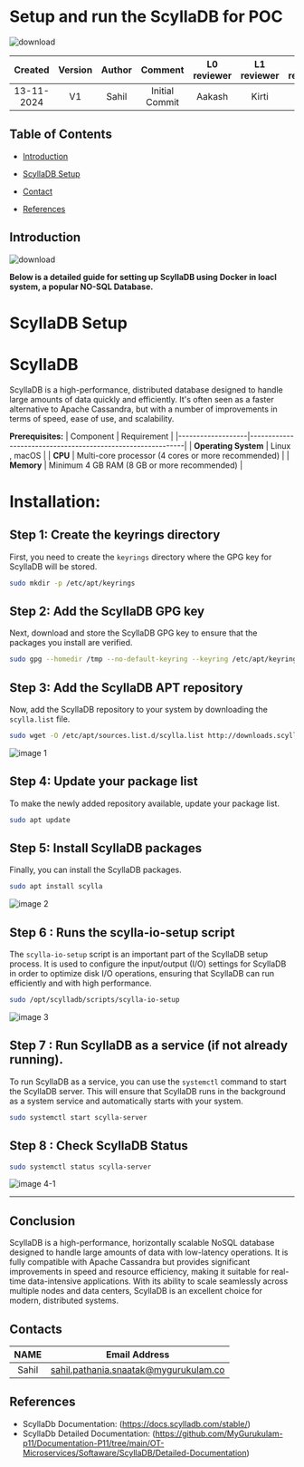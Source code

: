 
# Setup and run the ScyllaDB for POC
![download](https://github.com/user-attachments/assets/1212cddf-9ad6-4447-8ab2-b158ff0466db)

| Created     |    Version   | Author | Comment | L0 reviewer | L1 reviewer | L2 reviewer |
|:------------------:|:-------------:|:-------------:|:-------------:|:---------------:|:--------:|:------------:|
| 13-11-2024   | V1   | Sahil | Initial Commit |Aakash  | Kirti    |          |  



## Table of Contents

- [Introduction](#introduction)
- [ScyllaDB Setup](#scylladb-setup)

- [Contact](#contact)
- [References](#references)

## Introduction
![download](https://github.com/user-attachments/assets/6da2c659-bcbc-4211-af4e-599e9630c7f9)


**Below is a detailed guide for setting up ScyllaDB  using Docker   in loacl system, a popular NO-SQL Database.**


# ScyllaDB Setup

#  ScyllaDB
ScyllaDB is a high-performance, distributed database designed to handle large amounts of data quickly and efficiently. It's often seen as a faster alternative to Apache Cassandra, but with a number of improvements in terms of speed, ease of use, and scalability.

**Prerequisites:**
| Component         | Requirement                                                |
|-------------------|------------------------------------------------------------|
| **Operating System** | Linux , macOS  |
| **CPU**           | Multi-core processor (4 cores or more recommended)         |
| **Memory**        | Minimum 4 GB RAM (8 GB or more recommended)                |


# **Installation:**

## Step 1: Create the keyrings directory

First, you need to create the `keyrings` directory where the GPG key for ScyllaDB will be stored.

```bash
sudo mkdir -p /etc/apt/keyrings
```

## Step 2: Add the ScyllaDB GPG key

Next, download and store the ScyllaDB GPG key to ensure that the packages you install are verified.

```bash
sudo gpg --homedir /tmp --no-default-keyring --keyring /etc/apt/keyrings/scylladb.gpg --keyserver hkp://keyserver.ubuntu.com:80 --recv-keys a43e06657bac99e3
```

## Step 3: Add the ScyllaDB APT repository

Now, add the ScyllaDB repository to your system by downloading the `scylla.list` file.

```bash
sudo wget -O /etc/apt/sources.list.d/scylla.list http://downloads.scylladb.com/deb/debian/scylla-6.2.list
```
![image 1](https://github.com/user-attachments/assets/a90f02df-a78b-412e-86f0-23b353c49370)

## Step 4: Update your package list

To make the newly added repository available, update your package list.

```bash
sudo apt update
```

## Step 5: Install ScyllaDB packages

Finally, you can install the ScyllaDB packages.

```bash
sudo apt install scylla
```
![image 2](https://github.com/user-attachments/assets/22f7f5c5-994e-41a2-b838-2846a153eab3)

## Step 6 : Runs the scylla-io-setup script

The `scylla-io-setup` script is an important part of the ScyllaDB setup process. It is used to configure the input/output (I/O) settings for ScyllaDB in order to optimize disk I/O operations, ensuring that ScyllaDB can run efficiently and with high performance.



```bash
sudo /opt/scylladb/scripts/scylla-io-setup
```
![image 3](https://github.com/user-attachments/assets/4345623a-01c9-4708-b472-f0837f79eb78)

## Step 7 : Run ScyllaDB as a service (if not already running).



To run ScyllaDB as a service, you can use the `systemctl` command to start the ScyllaDB server. This will ensure that ScyllaDB runs in the background as a system service and automatically starts with your system.


```bash
sudo systemctl start scylla-server
```
## Step 8 : Check ScyllaDB Status 

```bash
sudo systemctl status scylla-server
```
![image 4-1](https://github.com/user-attachments/assets/56f84ab5-56ee-49b6-855b-4aa337662feb)

---





## Conclusion
ScyllaDB is a high-performance, horizontally scalable NoSQL database designed to handle large amounts of data with low-latency operations. It is fully compatible with Apache Cassandra but provides significant improvements in speed and resource efficiency, making it suitable for real-time data-intensive applications. With its ability to scale seamlessly across multiple nodes and data centers, ScyllaDB is an excellent choice for modern, distributed systems.


## Contacts
|    NAME           |   Email Address                       |
|:-----------------:|:-------------------------------------:|
|Sahil  | sahil.pathania.snaatak@mygurukulam.co
## References
- ScyllaDb Documentation: (https://docs.scylladb.com/stable/)
- ScyllaDb Detailed Documentation: (https://github.com/MyGurukulam-p11/Documentation-P11/tree/main/OT-Microservices/Softaware/ScyllaDB/Detailed-Documentation)
